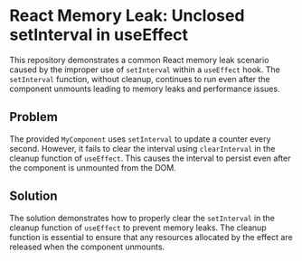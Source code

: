 # React Memory Leak: Unclosed setInterval in useEffect

This repository demonstrates a common React memory leak scenario caused by the improper use of `setInterval` within a `useEffect` hook.  The `setInterval` function, without cleanup, continues to run even after the component unmounts leading to memory leaks and performance issues.

## Problem
The provided `MyComponent` uses `setInterval` to update a counter every second. However, it fails to clear the interval using `clearInterval` in the cleanup function of `useEffect`.  This causes the interval to persist even after the component is unmounted from the DOM.

## Solution
The solution demonstrates how to properly clear the `setInterval` in the cleanup function of `useEffect` to prevent memory leaks.  The cleanup function is essential to ensure that any resources allocated by the effect are released when the component unmounts.